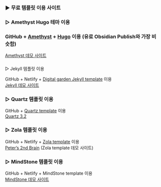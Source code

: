 ### ▶ 무료 템플릿 이용 사이트

### ▷ Amethyst Hugo 테마 이용

### GitHub + [Amethyst](https://github.com/64bitpandas/amethyst) + [Hugo](https://gohugo.io/) 이용 (유료 Obsidian Publish와 가장 비슷함)  
[Amethyst 데모 사이트](https://amethyst.bencuan.me/)

###   
▷ Jekyll 템플릿 이용

GitHub + Netlify + [Digital garden Jekyll template](https://github.com/maximevaillancourt/digital-garden-jekyll-template) 이용  
[Jekyll 데모 사이트](https://digital-garden-jekyll-template.netlify.app/)

  

### ▷ Quartz 템플릿 이용

GitHub + [Quartz template](https://github.com/jackyzha0/quartz) 이용  
[Quartz 3.2](https://quartz.jzhao.xyz/)

  

### ▷ Zola 템플릿 이용

GitHub + Netlify + [Zola template](https://github.com/ppeetteerrs/obsidian-zola) 이용  
[Peter’s 2nd Brain](https://peteryuen.netlify.app/) (Zola template 데모 사이트)

  

### ▷ MindStone 템플릿 이용

GitHub + Netlify + MindStone template 이용  
[MindStone 데모 사이트](https://mindstone.tuancao.me/)